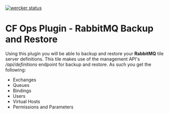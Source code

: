 [![wercker status](https://app.wercker.com/status/7b3582034212599f132c01e7788d1c2b/m "wercker status")](https://app.wercker.com/project/bykey/7b3582034212599f132c01e7788d1c2b)

# CF Ops Plugin - RabbitMQ Backup and Restore

Using this plugin you will be able to backup and restore your **RabbitMQ** tile server definitions. This tile makes use of the management API's _/api/definitions_ endpoint for backup and restore. As such you get the following:

* Exchanges
* Queues
* Bindings
* Users
* Virtual Hosts
* Permissions and Parameters
